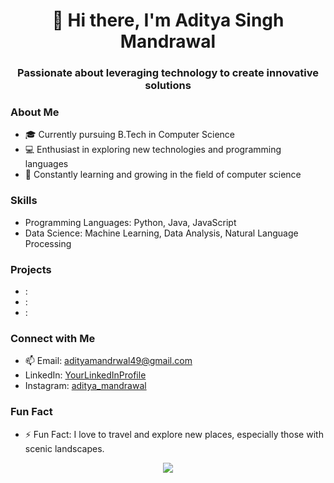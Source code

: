 <div align="center">
  <h1>👋 Hi there, I'm Aditya Singh Mandrawal</h1>
  <h3>Passionate about leveraging technology to create innovative solutions</h3>
</div>

### About Me
- 🎓 Currently pursuing B.Tech in Computer Science
- 💻 Enthusiast in exploring new technologies and programming languages
- 🌱 Constantly learning and growing in the field of computer science

### Skills
- Programming Languages: Python, Java, JavaScript
- Data Science: Machine Learning, Data Analysis, Natural Language Processing

### Projects
- [](): 
- [](): 
- [](): 

### Connect with Me
- 📫 Email: adityamandrwal49@gmail.com
- LinkedIn: [YourLinkedInProfile]()
- Instagram: [aditya_mandrawal]()

### Fun Fact
- ⚡ Fun Fact: I love to travel and explore new places, especially those with scenic landscapes.

<div align="center">
  <img src="https://github-readme-stats.vercel.app/api?username=AdityaSinghMandrawal&show_icons=true&theme=radical" />
</div>
